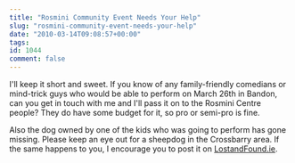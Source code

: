 ```yaml
---
title: "Rosmini Community Event Needs Your Help"
slug: "rosmini-community-event-needs-your-help"
date: "2010-03-14T09:08:57+00:00"
tags:
id: 1044
comment: false
---
```


I'll keep it short and sweet. If you know of any family-friendly comedians or mind-trick guys who would be able to perform on March 26th in Bandon, can you get in touch with me and I'll pass it on to the Rosmini Centre people? They do have some budget for it, so pro or semi-pro is fine.

Also the dog owned by one of the kids who was going to perform has gone missing. Please keep an eye out for a sheepdog in the Crossbarry area. If the same happens to you, I encourage you to post it on [LostandFound.ie](http://www.lostandfound.ie/lostform.html).
